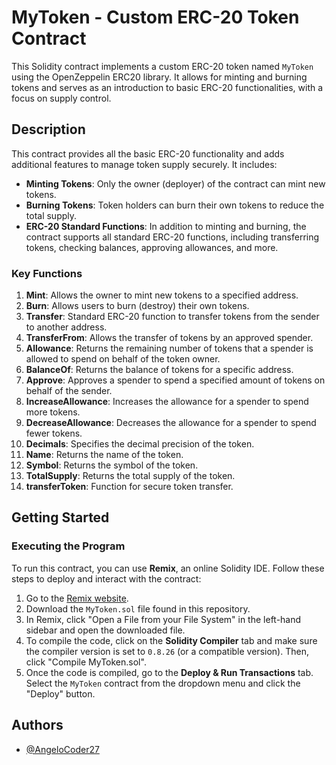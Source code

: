 # MyToken - Custom ERC-20 Token Contract

This Solidity contract implements a custom ERC-20 token named `MyToken` using the OpenZeppelin ERC20 library. It allows for minting and burning tokens and serves as an introduction to basic ERC-20 functionalities, with a focus on supply control.

## Description

This contract provides all the basic ERC-20 functionality and adds additional features to manage token supply securely. It includes:

- **Minting Tokens**: Only the owner (deployer) of the contract can mint new tokens.
- **Burning Tokens**: Token holders can burn their own tokens to reduce the total supply.
- **ERC-20 Standard Functions**: In addition to minting and burning, the contract supports all standard ERC-20 functions, including transferring tokens, checking balances, approving allowances, and more.

### Key Functions
1. **Mint**: Allows the owner to mint new tokens to a specified address.
2. **Burn**: Allows users to burn (destroy) their own tokens.
3. **Transfer**: Standard ERC-20 function to transfer tokens from the sender to another address.
4. **TransferFrom**: Allows the transfer of tokens by an approved spender.
5. **Allowance**: Returns the remaining number of tokens that a spender is allowed to spend on behalf of the token owner.
6. **BalanceOf**: Returns the balance of tokens for a specific address.
7. **Approve**: Approves a spender to spend a specified amount of tokens on behalf of the sender.
8. **IncreaseAllowance**: Increases the allowance for a spender to spend more tokens.
9. **DecreaseAllowance**: Decreases the allowance for a spender to spend fewer tokens.
10. **Decimals**: Specifies the decimal precision of the token.
11. **Name**: Returns the name of the token.
12. **Symbol**: Returns the symbol of the token.
13. **TotalSupply**: Returns the total supply of the token.
14. **transferToken**: Function for secure token transfer.

## Getting Started

### Executing the Program

To run this contract, you can use **Remix**, an online Solidity IDE. Follow these steps to deploy and interact with the contract:

1. Go to the [Remix website](https://remix.ethereum.org/).
2. Download the `MyToken.sol` file found in this repository.
3. In Remix, click "Open a File from your File System" in the left-hand sidebar and open the downloaded file.
4. To compile the code, click on the **Solidity Compiler** tab and make sure the compiler version is set to `0.8.26` (or a compatible version). Then, click "Compile MyToken.sol".
5. Once the code is compiled, go to the **Deploy & Run Transactions** tab. Select the `MyToken` contract from the dropdown menu and click the "Deploy" button.

## Authors
- [@AngeloCoder27](https://github.com/AngeloCoder27)
